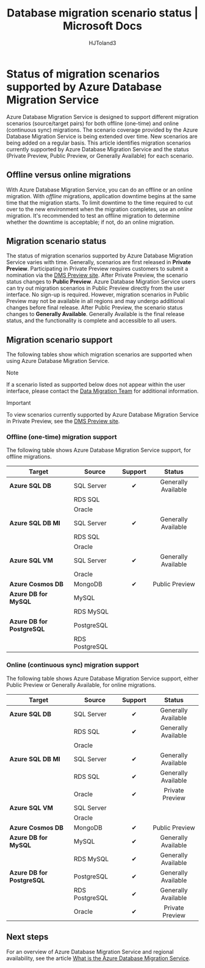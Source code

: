 ﻿---
title: Database migration scenario status | Microsoft Docs
description: Learn about the status of the migration scenarios supported by Azure Database Migration Service.
services: database-migration
author: HJToland3
ms.author: jtoland
manager: craigg
ms.reviewer: craigg
ms.service: dms
ms.workload: data-services
ms.custom: mvc
ms.topic: article
ms.date: 04/03/2019
---

# Status of migration scenarios supported by Azure Database Migration Service
Azure Database Migration Service is designed to support different migration scenarios (source/target pairs) for both offline (one-time) and online (continuous sync) migrations. The scenario coverage provided by the Azure Database Migration Service is being extended over time. New scenarios are being added on a regular basis. This article identifies migration scenarios currently supported by Azure Database Migration Service and the status (Private Preview, Public Preview, or Generally Available) for each scenario.

## Offline versus online migrations
With Azure Database Migration Service, you can do an offline or an online migration. With *offline* migrations, application downtime begins at the same time that the migration starts. To limit downtime to the time required to cut over to the new environment when the migration completes, use an *online* migration. It's recommended to test an offline migration to determine whether the downtime is acceptable; if not, do an online migration.

## Migration scenario status
The status of migration scenarios supported by Azure Database Migration Service varies with time. Generally, scenarios are first released in **Private Preview**. Participating in Private Preview requires customers to submit a nomination via the [DMS Preview site](https://aka.ms/dms-preview). After Private Preview, the scenario status changes to **Public Preview**. Azure Database Migration Service users can try out migration scenarios in Public Preview directly from the user interface. No sign-up is required.  However, migration scenarios in Public Preview may not be available in all regions and may undergo additional changes before final release. After Public Preview, the scenario status changes to **Generally Available**. Generally Available is the final release status, and the functionality is complete and accessible to all users. 

## Migration scenario support
The following tables show which migration scenarios are supported when using Azure Database Migration Service.

> [!NOTE]
> If a scenario listed as supported below does not appear within the user interface, please contact the [Data Migration Team](mailto:datamigrationteam@microsoft.com) for additional information.

> [!IMPORTANT]
> To view scenarios currently supported by Azure Database Migration Service in Private Preview, see the [DMS Preview site](https://aka.ms/dms-preview).

### Offline (one-time) migration support
The following table shows Azure Database Migration Service support, for offline migrations.

| Target  | Source | Support | Status |
| ------------- | ------------- | :-------------: | :-------------: |
| **Azure SQL DB** | SQL Server | ✔ | Generally Available |
|   | RDS SQL |  |  |
|   | Oracle |  |  |
| **Azure SQL DB MI** | SQL Server | ✔ | Generally Available |
|   | RDS SQL |  |  |
|   | Oracle |  |   |
| **Azure SQL VM** | SQL Server | ✔ | Generally Available  |
|   | Oracle |   |   |
| **Azure Cosmos DB** | MongoDB | ✔ | Public Preview |
| **Azure DB for MySQL** | MySQL |   |   |
|   | RDS MySQL |   |   |
| **Azure DB for PostgreSQL** | PostgreSQL |  |
|  | RDS PostgreSQL |   |   |

### Online (continuous sync) migration support
The following table shows Azure Database Migration Service support, either Public Preview or Generally Available, for online migrations.

| Target  | Source | Support | Status |
| ------------- | ------------- | :-------------: | :-------------: |
| **Azure SQL DB** | SQL Server | ✔ | Generally Available |
|   | RDS SQL | ✔ | Generally Available   |
|   | Oracle |  |  |
| **Azure SQL DB MI** | SQL Server | ✔ | Generally Available |
|   | RDS SQL | ✔ | Generally Available |
|   | Oracle | ✔ | Private Preview |
| **Azure SQL VM** | SQL Server |   |   |
|   | Oracle  |  |  |
| **Azure Cosmos DB** | MongoDB | ✔ | Public Preview |
| **Azure DB for MySQL** | MySQL | ✔ | Generally Available |
|   | RDS MySQL | ✔ | Generally Available |
| **Azure DB for PostgreSQL** | PostgreSQL | ✔ | Generally Available |
|   | RDS PostgreSQL | ✔ | Generally Available |
|   | Oracle | ✔ | Private Preview |

## Next steps
For an overview of Azure Database Migration Service and regional availability, see the article [What is the Azure Database Migration Service](dms-overview.md).
